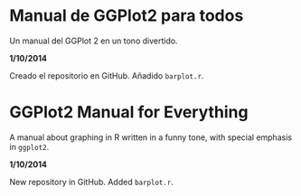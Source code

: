 Manual de GGPlot2 para todos
=============

Un manual del GGPlot 2 en un tono divertido.

**1/10/2014**

Creado el repositorio en GitHub. Añadido `barplot.r`.

GGPlot2 Manual for Everything
=============

A manual about graphing in R written in a funny tone, with special emphasis in `ggplot2`.

**1/10/2014**

New repository in GitHub. Added `barplot.r`.
